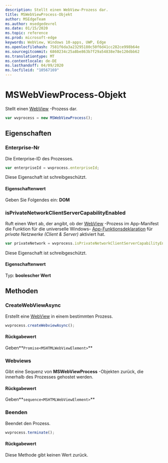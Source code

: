 ```yaml
---
description: Stellt einen WebView-Prozess dar.
title: MSWebViewProcess-Objekt
author: MSEdgeTeam
ms.author: msedgedevrel
ms.date: 01/15/2020
ms.topic: reference
ms.prod: microsoft-edge
keywords: WebView, Windows 10-apps, UWP, Edge
ms.openlocfilehash: 7581f6da3a23295180c50f6d41cc282ce998b64e
ms.sourcegitcommit: 6860234c25a8be863b7f29a54838e78e120dbb62
ms.translationtype: MT
ms.contentlocale: de-DE
ms.lasthandoff: 04/09/2020
ms.locfileid: "10567169"
---
```

# MSWebViewProcess-Objekt

Stellt einen [WebView](../webview.md) -Prozess dar.

```js
var wvprocess = new MSWebViewProcess();
```

## Eigenschaften

### Enterprise-Nr

Die Enterprise-ID des Prozesses.

```js
var enterpriseId = wvprocess.enterpriseId;
```

Diese Eigenschaft ist schreibgeschützt.

#### Eigenschaftenwert
Geben Sie Folgendes ein: **DOM**

### isPrivateNetworkClientServerCapabilityEnabled

Ruft einen Wert ab, der angibt, ob der [WebView](../webview.md) -Prozess im App-Manifest die Funktion für die universelle Windows- [App-Funktionsdeklaration](/windows/uwp/packaging/app-capability-declarations) für *private Netzwerke (Client & Server)* aktiviert hat.

```js
var privateNetwork = wvprocess.isPrivateNetworkClientServerCapabilityEnabled;
```

Diese Eigenschaft ist schreibgeschützt.

#### Eigenschaftenwert
Typ: **boolescher Wert**

## Methoden

### CreateWebViewAsync

Erstellt eine [WebView](../webview.md) in einem bestimmten Prozess.

```js
wvprocess.createWebviewAsync();
```

#### Rückgabewert

Geben**`Promise<MSHTMLWebViewElement>`**

### Webviews

Gibt eine Sequenz von **MSWebViewProcess** -Objekten zurück, die innerhalb des Prozesses gehostet werden.

#### Rückgabewert

Geben**`sequence<MSHTMLWebViewElement>`**

### Beenden

Beendet den Prozess.

```js
wvprocess.terminate();
```

#### Rückgabewert

Diese Methode gibt keinen Wert zurück.
